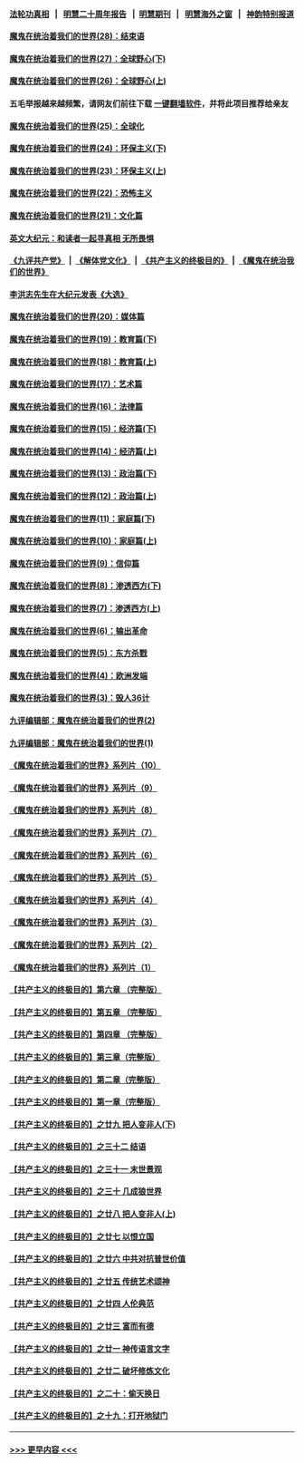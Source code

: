 #### [法轮功真相](https://github.com/gfw-breaker/truth/blob/master/README.md?t=0) &nbsp;&nbsp;|&nbsp;&nbsp; [明慧二十周年报告](https://github.com/gfw-breaker/mh-reports/blob/master/README.md?t=0) &nbsp;&nbsp;|&nbsp;&nbsp;[明慧期刊](https://github.com/gfw-breaker/mh-qikan) &nbsp;&nbsp;|&nbsp;&nbsp; [明慧海外之窗](https://github.com/gfw-breaker/mh-news/blob/master/README.md?t=0) &nbsp;&nbsp;|&nbsp;&nbsp; [神韵特别报道](https://github.com/gfw-breaker/mh-news/blob/master/shenyun.md?t=0)
#### [魔鬼在统治着我们的世界(28)：结束语](../pages/nsc422/n10936246.md?t=07202201) 
#### [魔鬼在统治着我们的世界(27)：全球野心(下)](../pages/nsc422/n10928319.md?t=07202201) 
#### [魔鬼在统治着我们的世界(26)：全球野心(上)](../pages/nsc422/n10900318.md?t=07202201) 
#### 五毛举报越来越频繁，请网友们前往下载 [一键翻墙软件](https://github.com/gfw-breaker/ssr-accounts)，并将此项目推荐给亲友
#### [魔鬼在统治着我们的世界(25)：全球化](../pages/nsc422/n10788205.md?t=07202201) 
#### [魔鬼在统治着我们的世界(24)：环保主义(下)](../pages/nsc422/n10695307.md?t=07202201) 
#### [魔鬼在统治着我们的世界(23)：环保主义(上)](../pages/nsc422/n10688613.md?t=07202201) 
#### [魔鬼在统治着我们的世界(22)：恐怖主义](../pages/nsc422/n10614727.md?t=07202201) 
#### [魔鬼在统治着我们的世界(21)：文化篇](../pages/nsc422/n10597706.md?t=07202201) 
#### [英文大纪元：和读者一起寻真相 无所畏惧](../pages/nsc422/n12542027.md?t=07202201) 
#### [《九评共产党》](https://github.com/begood0513/9ping.md/blob/master/README.md) &nbsp;|&nbsp; [《解体党文化》](../../../../jtdwh.md/blob/master/README.md)  &nbsp;|&nbsp; [《共产主义的终极目的》](../../../../gczydzjmd.md/blob/master/README.md) &nbsp;|&nbsp; [《魔鬼在统治我们的世界》](../../../../mgztzwmdsj.md/blob/master/README.md) 
#### [李洪志先生在大纪元发表《大选》](../pages/nsc422/n12534746.md?t=07202201) 
#### [魔鬼在统治着我们的世界(20)：媒体篇](../pages/nsc422/n10586579.md?t=07202201) 
#### [魔鬼在统治着我们的世界(19)：教育篇(下)](../pages/nsc422/n10564808.md?t=07202201) 
#### [魔鬼在统治着我们的世界(18)：教育篇(上)](../pages/nsc422/n10526970.md?t=07202201) 
#### [魔鬼在统治着我们的世界(17)：艺术篇](../pages/nsc422/n10499093.md?t=07202201) 
#### [魔鬼在统治着我们的世界(16)：法律篇](../pages/nsc422/n10485969.md?t=07202201) 
#### [魔鬼在统治着我们的世界(15)：经济篇(下)](../pages/nsc422/n10469975.md?t=07202201) 
#### [魔鬼在统治着我们的世界(14)：经济篇(上)](../pages/nsc422/n10457370.md?t=07202201) 
#### [魔鬼在统治着我们的世界(13)：政治篇(下)](../pages/nsc422/n10448270.md?t=07202201) 
#### [魔鬼在统治着我们的世界(12)：政治篇(上)](../pages/nsc422/n10444576.md?t=07202201) 
#### [魔鬼在统治着我们的世界(11)：家庭篇(下)](../pages/nsc422/n10440961.md?t=07202201) 
#### [魔鬼在统治着我们的世界(10)：家庭篇(上)](../pages/nsc422/n10435448.md?t=07202201) 
#### [魔鬼在统治着我们的世界(9)：信仰篇](../pages/nsc422/n10432159.md?t=07202201) 
#### [魔鬼在统治着我们的世界(8)：渗透西方(下)](../pages/nsc422/n10429603.md?t=07202201) 
#### [魔鬼在统治着我们的世界(7)：渗透西方(上)](../pages/nsc422/n10426013.md?t=07202201) 
#### [魔鬼在统治着我们的世界(6)：输出革命](../pages/nsc422/n10421536.md?t=07202201) 
#### [魔鬼在统治着我们的世界(5)：东方杀戮](../pages/nsc422/n10417707.md?t=07202201) 
#### [魔鬼在统治着我们的世界(4)：欧洲发端](../pages/nsc422/n10414890.md?t=07202201) 
#### [魔鬼在统治着我们的世界(3)：毁人36计](../pages/nsc422/n10411583.md?t=07202201) 
#### [九评编辑部：魔鬼在统治着我们的世界(2)](../pages/nsc422/n10410036.md?t=07202201) 
#### [九评编辑部：魔鬼在统治着我们的世界(1)](../pages/nsc422/n10406825.md?t=07202201) 
#### [《魔鬼在统治着我们的世界》系列片（10）](../pages/nsc422/n12292670.md?t=07202201) 
#### [《魔鬼在统治着我们的世界》系列片（9）](../pages/nsc422/n12290859.md?t=07202201) 
#### [《魔鬼在统治着我们的世界》系列片（8）](../pages/nsc422/n12287445.md?t=07202201) 
#### [《魔鬼在统治着我们的世界》系列片（7）](../pages/nsc422/n12283425.md?t=07202201) 
#### [《魔鬼在统治着我们的世界》系列片（6）](../pages/nsc422/n12282314.md?t=07202201) 
#### [《魔鬼在统治着我们的世界》系列片（5）](../pages/nsc422/n12281419.md?t=07202201) 
#### [《魔鬼在统治着我们的世界》系列片（4）](../pages/nsc422/n12274024.md?t=07202201) 
#### [《魔鬼在统治着我们的世界》系列片（3）](../pages/nsc422/n12271322.md?t=07202201) 
#### [《魔鬼在统治着我们的世界》系列片（2）](../pages/nsc422/n12269049.md?t=07202201) 
#### [《魔鬼在统治着我们的世界》系列片（1）](../pages/nsc422/n12267575.md?t=07202201) 
#### [【共产主义的终极目的】第六章 （完整版）](../pages/nsc422/n11428913.md?t=07202201) 
#### [【共产主义的终极目的】第五章 （完整版）](../pages/nsc422/n11428912.md?t=07202201) 
#### [【共产主义的终极目的】第四章 （完整版）](../pages/nsc422/n11428907.md?t=07202201) 
#### [【共产主义的终极目的】第三章（完整版）](../pages/nsc422/n11428848.md?t=07202201) 
#### [【共产主义的终极目的】第二章（完整版）](../pages/nsc422/n11428831.md?t=07202201) 
#### [【共产主义的终极目的】第一章（完整版）](../pages/nsc422/n11417651.md?t=07202201) 
#### [【共产主义的终极目的】之廿九 把人变非人(下)](../pages/nsc422/n11344140.md?t=07202201) 
#### [【共产主义的终极目的】之三十二 结语](../pages/nsc422/n11360535.md?t=07202201) 
#### [【共产主义的终极目的】之三十一 末世景观](../pages/nsc422/n11351129.md?t=07202201) 
#### [【共产主义的终极目的】之三十 几成狼世界](../pages/nsc422/n11348280.md?t=07202201) 
#### [【共产主义的终极目的】之廿八 把人变非人(上)](../pages/nsc422/n11340492.md?t=07202201) 
#### [【共产主义的终极目的】之廿七 以恨立国](../pages/nsc422/n11336944.md?t=07202201) 
#### [【共产主义的终极目的】之廿六 中共对抗普世价值](../pages/nsc422/n11324785.md?t=07202201) 
#### [【共产主义的终极目的】之廿五 传统艺术颂神](../pages/nsc422/n11296396.md?t=07202201) 
#### [【共产主义的终极目的】之廿四 人伦典范](../pages/nsc422/n11296397.md?t=07202201) 
#### [【共产主义的终极目的】之廿三 富而有德](../pages/nsc422/n11283598.md?t=07202201) 
#### [【共产主义的终极目的】之廿一 神传语言文字](../pages/nsc422/n11263265.md?t=07202201) 
#### [【共产主义的终极目的】之廿二 破坏修炼文化](../pages/nsc422/n11245728.md?t=07202201) 
#### [【共产主义的终极目的】之二十：偷天换日](../pages/nsc422/n11238846.md?t=07202201) 
#### [【共产主义的终极目的】之十九：打开地狱门](../pages/nsc422/n11206376.md?t=07202201) 

----
#### [ >>> 更早内容 <<< ](../indexes/nsc422-earlier.md)
